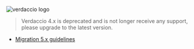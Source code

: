 ![verdaccio logo](https://cdn.verdaccio.dev/readme/verdaccio@2x.png)


> Verdaccio 4.x is deprecated and is not longer receive any support, please upgrade to the latest version.

- [Migration 5.x guidelines](https://verdaccio.org/blog/2021/04/14/verdaccio-5-migration-guide)
